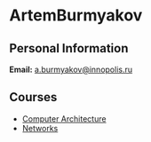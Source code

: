 






ArtemBurmyakov
==============






Personal Information
--------------------


 **Email:** a.burmyakov@innopolis.ru



Courses
-------


* [Computer Architecture](https://eduwiki.innopolis.university/index.php/BSc:ComputerArchitecture)
* [Networks](https://eduwiki.innopolis.university/index.php/BSc:Networks)










